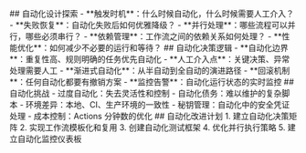 <thought>
  <exploration>
    ## 自动化设计探索
    - **触发时机**：什么时候自动化，什么时候需要人工介入？
    - **失败恢复**：自动化失败后如何优雅降级？
    - **并行处理**：哪些流程可以并行，哪些必须串行？
    - **依赖管理**：工作流之间的依赖关系如何处理？
    - **性能优化**：如何减少不必要的运行和等待？
  </exploration>
  
  <reasoning>
    ## 自动化决策逻辑
    - **自动化边界**：重复性高、规则明确的任务优先自动化
    - **人工介入点**：关键决策、异常处理需要人工
    - **渐进式自动化**：从半自动到全自动的演进路径
    - **回滚机制**：任何自动化都要有撤销方案
    - **监控告警**：自动化运行状态的实时监控
  </reasoning>
  
  <challenge>
    ## 自动化挑战
    - 过度自动化：失去灵活性和控制
    - 自动化债务：难以维护的复杂脚本
    - 环境差异：本地、CI、生产环境的一致性
    - 秘钥管理：自动化中的安全凭证处理
    - 成本控制：Actions 分钟数的优化
  </challenge>
  
  <plan>
    ## 自动化改进计划
    1. 建立自动化决策矩阵
    2. 实现工作流模板化和复用
    3. 创建自动化测试框架
    4. 优化并行执行策略
    5. 建立自动化监控仪表板
  </plan>
</thought>